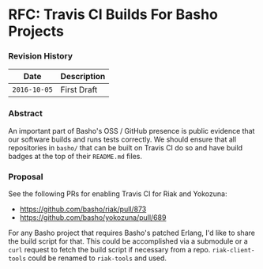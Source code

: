 # RFC: Travis CI Builds For Basho Projects

### Revision History

Date         | Description
-------------|------------------------------
`2016-10-05` | First Draft

### Abstract

An important part of Basho's OSS / GitHub presence is public evidence that our software builds and runs tests correctly. We should ensure that all repositories in `basho/` that can be built on Travis CI do so and have build badges at the top of their `README.md` files.

### Proposal

See the following PRs for enabling Travis CI for Riak and Yokozuna:

* https://github.com/basho/riak/pull/873
* https://github.com/basho/yokozuna/pull/689

For any Basho project that requires Basho's patched Erlang, I'd like to share the build script for that. This could be accomplished via a submodule or a `curl` request to fetch the build script if necessary from a repo. `riak-client-tools` could be renamed to `riak-tools` and used.
